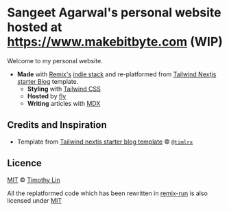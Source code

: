 # Sangeet Agarwal's personal website hosted at <https://www.makebitbyte.com> (WIP)

Welcome to my personal website.

- **Made** with [Remix's](https://remix.run/) [indie stack](https://github.com/remix-run/indie-stack) and re-platformed from [Tailwind Nextjs starter Blog](https://github.com/timlrx/tailwind-nextjs-starter-blog) template.
  - **Styling** with [Tailwind CSS](https://tailwindcss.com)
  - **Hosted** by [fly](https://fly.io)
  - **Writing** articles with [MDX](https://mdxjs.com/)

## Credits and Inspiration

- Template from [Tailwind nextjs starter blog template](https://github.com/timlrx/tailwind-nextjs-starter-blog) © [`@timlrx`](https://github.com/timlrx)

## Licence

[MIT](https://github.com/timlrx/tailwind-nextjs-starter-blog/blob/master/LICENSE) © [Timothy Lin](https://www.timlrx.com/)

All the replatformed code which has been rewritten in [remix-run](https://remix.run/) is also licensed 
under [MIT](https://github.com/SangeetAgarwal/bitoflearning/blob/main/LICENSE)

